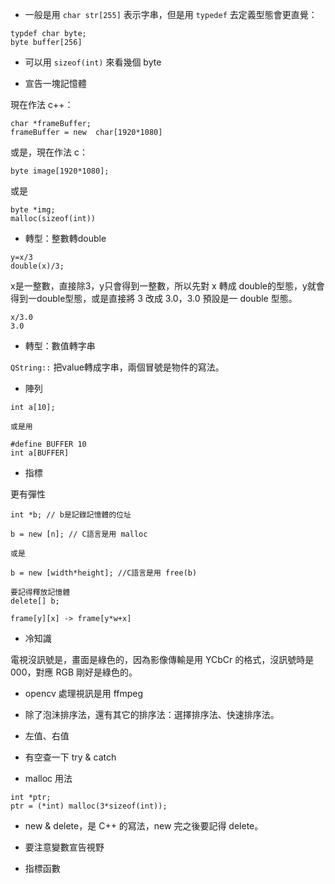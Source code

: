 - 一般是用 `char str[255]` 表示字串，但是用 `typedef` 去定義型態會更直覺：
```
typdef char byte;
byte buffer[256]
```


- 可以用 `sizeof(int)` 來看幾個 byte

- 宣告一塊記憶體

現在作法 c++：
```
char *frameBuffer;
frameBuffer = new  char[1920*1080]
```
或是，現在作法 c：
```
byte image[1920*1080];
```
或是
```
byte *img;
malloc(sizeof(int))
```

- 轉型：整數轉double
```
y=x/3
double(x)/3;
```
x是一整數，直接除3，y只會得到一整數，所以先對 x 轉成 double的型態，y就會得到一double型態，或是直接將 3 改成 3.0，3.0 預設是一 double 型態。
```
x/3.0
3.0
```
- 轉型：數值轉字串

`QString::` 把value轉成字串，兩個冒號是物件的寫法。

- 陣列

```
int a[10];

或是用

#define BUFFER 10
int a[BUFFER]

```
- 指標

更有彈性
```
int *b; // b是記錄記憶體的位址

b = new [n]; // C語言是用 malloc

或是

b = new [width*height]; //C語言是用 free(b)

要記得釋放記憶體
delete[] b;
```
`frame[y][x] -> frame[y*w+x]`

- 冷知識

電視沒訊號是，畫面是綠色的，因為影像傳輸是用 YCbCr 的格式，沒訊號時是 000，對應 RGB 剛好是綠色的。

- opencv 處理視訊是用 ffmpeg

- 除了泡沬排序法，還有其它的排序法：選擇排序法、快速排序法。

- 左值、右值

- 有空查一下 try & catch

- malloc 用法

```
int *ptr;
ptr = (*int) malloc(3*sizeof(int));
```

- new & delete，是 C++ 的寫法，new 完之後要記得 delete。

- 要注意變數宣告視野

- 指標函數
